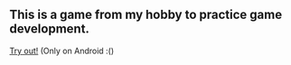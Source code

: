 ## This is a game from my hobby to practice game development.
[Try out!](https://drive.google.com/file/d/1W32X6FVvahuX7KgI02dXCiFkr5IVIZ6A/view) (Only on Android :()
